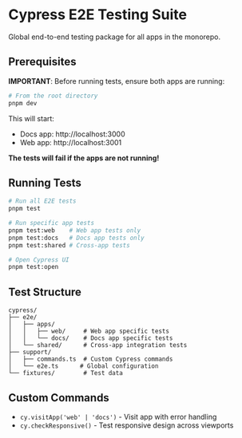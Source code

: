 # Cypress E2E Testing Suite

Global end-to-end testing package for all apps in the monorepo.

## Prerequisites

**IMPORTANT**: Before running tests, ensure both apps are running:

```bash
# From the root directory
pnpm dev
```

This will start:
- Docs app: http://localhost:3000
- Web app: http://localhost:3001

**The tests will fail if the apps are not running!**

## Running Tests

```bash
# Run all E2E tests
pnpm test

# Run specific app tests
pnpm test:web    # Web app tests only
pnpm test:docs   # Docs app tests only
pnpm test:shared # Cross-app tests

# Open Cypress UI
pnpm test:open
```

## Test Structure

```
cypress/
├── e2e/
│   ├── apps/
│   │   ├── web/     # Web app specific tests
│   │   └── docs/    # Docs app specific tests
│   └── shared/      # Cross-app integration tests
├── support/
│   ├── commands.ts  # Custom Cypress commands
│   └── e2e.ts      # Global configuration
└── fixtures/        # Test data
```

## Custom Commands

- `cy.visitApp('web' | 'docs')` - Visit app with error handling
- `cy.checkResponsive()` - Test responsive design across viewports